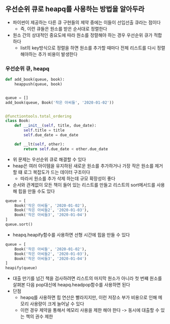 ## 우선순위 큐로 heapq를 사용하는 방법을 알아두라

- 파이썬이 제공하는 다른 큐 구현들의 제약 중에는 이들이 선입선출 큐라는 점이다
    - 즉, 이런 큐들은 원소를 받은 순서대로 정렬한다
- 원소 간의 상대적인 중요도에 따라 원소를 정렬해야 하는 경우 우선순위 큐가 적합하다
    - list의 key방식으로 정렬을 하면 원소를 추가할 때마다 전체 리스트를 다시 정렬해야하는 추가 비용이 발생한다

### 우선순위 큐, heapq

```python
def add_book(queue, book):
    heappush(queue, book)


queue = []
add_book(queue, Book('작은 아씨들', '2020-01-02'))


@functiontools.total_ordering
class Book:
    def __init__(self, title, due_date):
        self.title = title
        self.due_date = due_date

    def __lt(self, other):
        return self.due_date < other.due_date

```

- 위 문제는 우선순위 큐로 해결할 수 있다
- heap은 여러 아이템을 유지하된 새로운 원소를 추가하거나 가장 작은 원소를 제거할 떄 로그 복잡도가 드는 데이터 구조이다
    - 따라서 원소를 추가 삭제 하는데 규모 확장성이 좋다
- 순서와 관계없이 모든 책이 들어 있는 리스트를 만들고 리스트의 sort메서드를 사용해 힙을 만들 수도 있다

```python
queue = [
    Book('작은 아씨들', '2020-01-02'),
    Book('작은 아씨들2', '2020-01-03'),
    Book('작은 아씨들3', '2020-01-04')
]
queue.sort()
```

- heapq.heapify함수를 사용하면 선형 시간에 힙을 만들 수 있다

```python
queue = [
    Book('작은 아씨들', '2020-01-02'),
    Book('작은 아씨들2', '2020-01-03'),
    Book('작은 아씨들3', '2020-01-04')
]
heapify(queue)
```

- 대출 만기를 넘긴 책을 검사하려면 리스트의 마지막 원소가 아니라 첫 번쨰 원소를 살펴본 다음 pop대신에 heapq.headpop함수를 사용하면 된다
- 단점
    - heapq를 사용하면 힙 연산은 빨라지지만, 이런 저장소 부가 비용으로 인해 메모리 사용량이 크게 늘어날 수 있다
    - 이런 경우 제약을 통해서 메모리 사용을 제한 해야 한다 -> 동시에 대출할 수 있는 책의 권수 제한 